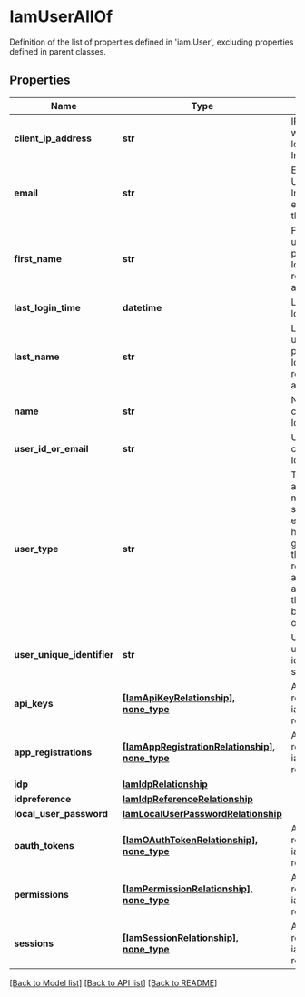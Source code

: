 # IamUserAllOf

Definition of the list of properties defined in 'iam.User', excluding properties defined in parent classes.
## Properties
Name | Type | Description | Notes
------------ | ------------- | ------------- | -------------
**client_ip_address** | **str** | IP address from which the user last logged in to Intersight. | [optional] [readonly] 
**email** | **str** | Email of the user. Users are added to Intersight using the email configured in the IdP. | [optional] 
**first_name** | **str** | First name of the user. This field is populated from the IdP attributes received after authentication. | [optional] [readonly] 
**last_login_time** | **datetime** | Last successful login time for user. | [optional] [readonly] 
**last_name** | **str** | Last name of the user. This field is populated from the IdP attributes received after authentication. | [optional] [readonly] 
**name** | **str** | Name as configured in the IdP. | [optional] [readonly] 
**user_id_or_email** | **str** | UserID or email as configured in the IdP. | [optional] 
**user_type** | **str** | Type of the User. If a user is added manually by specifying the email address, or has logged in using groups, based on the IdP attributes received during authentication. If added manually, the user type will be static, otherwise dynamic. | [optional] [readonly] 
**user_unique_identifier** | **str** | Unique id of the user used by the identity provider to store the user. | [optional] [readonly] 
**api_keys** | [**[IamApiKeyRelationship], none_type**](IamApiKeyRelationship.md) | An array of relationships to iamApiKey resources. | [optional] [readonly] 
**app_registrations** | [**[IamAppRegistrationRelationship], none_type**](IamAppRegistrationRelationship.md) | An array of relationships to iamAppRegistration resources. | [optional] [readonly] 
**idp** | [**IamIdpRelationship**](IamIdpRelationship.md) |  | [optional] 
**idpreference** | [**IamIdpReferenceRelationship**](IamIdpReferenceRelationship.md) |  | [optional] 
**local_user_password** | [**IamLocalUserPasswordRelationship**](IamLocalUserPasswordRelationship.md) |  | [optional] 
**oauth_tokens** | [**[IamOAuthTokenRelationship], none_type**](IamOAuthTokenRelationship.md) | An array of relationships to iamOAuthToken resources. | [optional] [readonly] 
**permissions** | [**[IamPermissionRelationship], none_type**](IamPermissionRelationship.md) | An array of relationships to iamPermission resources. | [optional] 
**sessions** | [**[IamSessionRelationship], none_type**](IamSessionRelationship.md) | An array of relationships to iamSession resources. | [optional] [readonly] 

[[Back to Model list]](../README.md#documentation-for-models) [[Back to API list]](../README.md#documentation-for-api-endpoints) [[Back to README]](../README.md)


